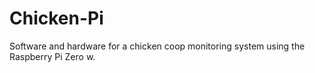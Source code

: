# Chicken-Pi

Software and hardware for a chicken coop monitoring system using the Raspberry Pi Zero w.

